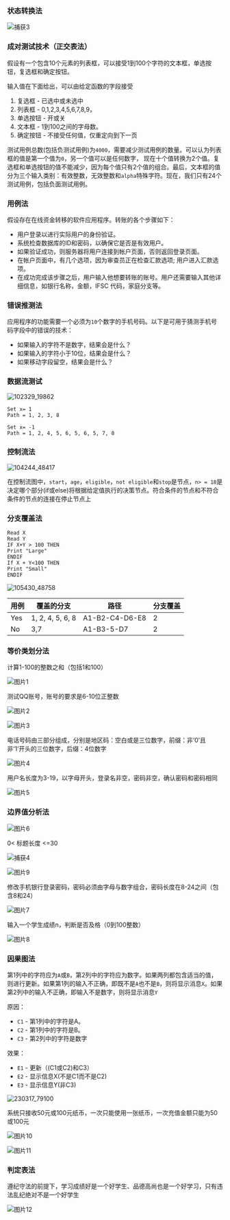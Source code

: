 ### 状态转换法

![捕获3](E:\我的电脑\图片\学习\捕获3.PNG)

### 成对测试技术（正交表法）

假设有一个包含10个元素的列表框，可以接受1到100个字符的文本框，单选按钮，复选框和确定按钮。

输入值在下面给出，可以由给定函数的字段接受

1. 复选框 - 已选中或未选中
2. 列表框 -  0,1,2,3,4,5,6,7,8,9，
3. 单选按钮 - 开或关
4. 文本框 -  1到100之间的字母数。
5. 确定按钮 - 不接受任何值，仅重定向到下一页

测试用例总数(包括负测试用例)为`4000`，需要减少测试用例的数量。可以认为列表框的值是第一个值为`0`，另一个值可以是任何数字， 现在十个值转换为2个值。复选框和单选按钮的值不能减少，因为每个值只有2个值的组合。最后，文本框的值分为三个输入类别：有效整数，无效整数和`alpha`特殊字符。现在，我们只有24个测试用例，包括负面测试用例。

### 用例法

假设存在在线资金转移的软件应用程序。转账的各个步骤如下：

- 用户登录以进行实际用户的身份验证。
- 系统检查数据库的ID和密码，以确保它是否是有效用户。
- 如果验证成功，则服务器将用户连接到帐户页面，否则返回登录页面。
- 在帐户页面中，有几个选项，因为审查员正在检查汇款选项; 用户进入汇款选项。
- 在成功完成该步骤之后，用户输入他想要转账的账号。用户还需要输入其他详细信息，如银行名称，金额，IFSC 代码，家庭分支等。

### 错误推测法

应用程序的功能需要一个必须为`10`个数字的手机号码。以下是可用于猜测手机号码字段中的错误的技术：

- 如果输入的字符不是数字，结果会是什么？
- 如果输入的字符小于10位，结果会是什么？
- 如果移动字段留空，结果会是什么？

### 数据流测试

![102329_19862](D:\360安全浏览器下载\学习\102329_19862.png)

```
Set x= 1
Path = 1, 2, 3, 8

Set x= -1
Path = 1, 2, 4, 5, 6, 5, 6, 5, 7, 8
```

### 控制流法

![104244_48417](D:\360安全浏览器下载\学习\104244_48417.png)

在控制流图中，`start`，`age`，`eligible`，`not eligible`和`stop`是节点，`n> = 18`是决定哪个部分(if或else)将根据给定值执行的决策节点。符合条件的节点和不符合条件的节点的连接在停止节点上

### 分支覆盖法

```
Read X  
Read Y  
IF X+Y > 100 THEN  
Print "Large"  
ENDIF  
If X + Y<100 THEN  
Print "Small"  
ENDIF
```

![105430_48758](D:\360安全浏览器下载\学习\105430_48758.png)

| 用例 | 覆盖的分支       | 路径           | 分支覆盖 |
| ---- | ---------------- | -------------- | -------- |
| Yes  | 1, 2, 4, 5, 6, 8 | A1-B2-C4-D6-E8 | 2        |
| No   | 3,7              | A1-B3-5-D7     | 2        |

### 等价类划分法

计算1-100的整数之和（包括1和100）

![图片1](E:\我的电脑\图片\学习\图片1.png)

测试QQ账号，账号的要求是6-10位正整数

![图片2](E:\我的电脑\图片\学习\图片2.png)

![图片3](E:\我的电脑\图片\学习\图片3.png)

电话号码由三部分组成，分别是地区码：空白或是三位数字，前缀：非‘0’且非‘1‘开头的三位数字，后缀：4位数字

![图片4](E:\我的电脑\图片\学习\图片4.png)

用户名长度为3-19，以字母开头，登录名非空，密码非空，确认密码和密码相同

![图片5](E:\我的电脑\图片\学习\图片5.png)

### 边界值分析法

![图片6](E:\我的电脑\图片\学习\图片6.png)

0< 标题长度 <=30

![捕获4](E:\我的电脑\图片\学习\捕获4.PNG)

![图片9](E:\我的电脑\图片\学习\图片9.png)

修改手机银行登录密码，密码必须由字母与数字组合，密码长度在8-24之间（包含8和24）

![图片7](E:\我的电脑\图片\学习\图片7.png)

输入一个学生成绩n，判断是否及格（0到100整数）

![图片8](E:\我的电脑\图片\学习\图片8.png)

### 因果图法

第1列中的字符应为`A`或`B`，第2列中的字符应为数字。如果两列都包含适当的值，则进行更新。如果第1列的输入不正确，即既不是`A`也不是`B`，则将显示消息`X`。如果第2列中的输入不正确，即输入不是数字，则将显示消息`Y`

原因：

- `C1`  - 第1列中的字符是A。
- `C2`  - 第1列中的字符是B。
- `C3`  - 第2列中的字符是数字

效果：

- `E1`  - 更新（(C1或C2)和C3）
- `E2`  - 显示信息X(不是C1而不是C2)
- `E3`  - 显示信息Y(非C3)

![230317_79100](E:\我的电脑\图片\学习\230317_79100.png)

系统只接收50元或100元纸币，一次只能使用一张纸币，一次充值金额只能为50或100元

![图片10](E:\我的电脑\图片\学习\图片10.png)

![图片11](E:\我的电脑\图片\学习\图片11.png)

### 判定表法

遵纪守法的前提下，学习成绩好是一个好学生、品德高尚也是一个好学习，只有违法乱纪绝对不是一个好学生

![图片12](E:\我的电脑\图片\学习\图片12.png)